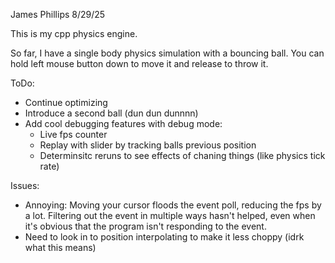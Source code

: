 James Phillips 8/29/25

This is my cpp physics engine.

So far, I have a single body physics simulation with a bouncing ball.
You can hold left mouse button down to move it and release to throw it.

ToDo:
- Continue optimizing
- Introduce a second ball (dun dun dunnnn)
- Add cool debugging features with debug mode:
    - Live fps counter
    - Replay with slider by tracking balls previous position
    - Determinsitc reruns to see effects of chaning things (like physics tick rate)

Issues:
- Annoying: Moving your cursor floods the event poll, reducing the fps by
a lot. Filtering out the event in multiple ways hasn't helped, even when it's
obvious that the program isn't responding to the event.
- Need to look in to position interpolating to make it less choppy (idrk what this means)